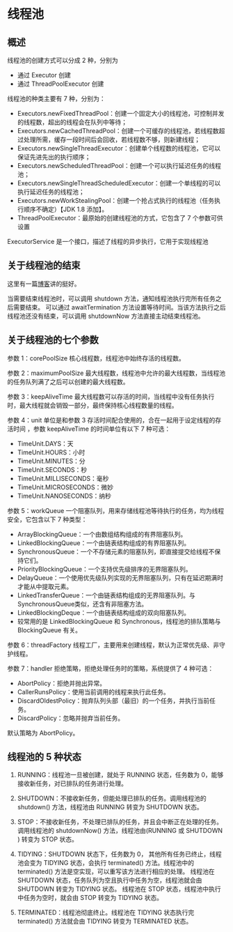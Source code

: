 # 线程池

## 概述

线程池的创建方式可以分成 2 种，分别为
- 通过 Executor 创建
- 通过 ThreadPoolExecutor 创建

线程池的种类主要有 7 种，分别为：
- Executors.newFixedThreadPool：创建一个固定大小的线程池，可控制并发的线程数，超出的线程会在队列中等待；
- Executors.newCachedThreadPool：创建一个可缓存的线程池，若线程数超过处理所需，缓存一段时间后会回收，若线程数不够，则新建线程；
- Executors.newSingleThreadExecutor：创建单个线程数的线程池，它可以保证先进先出的执行顺序；
- Executors.newScheduledThreadPool：创建一个可以执行延迟任务的线程池；
- Executors.newSingleThreadScheduledExecutor：创建一个单线程的可以执行延迟任务的线程池；
- Executors.newWorkStealingPool：创建一个抢占式执行的线程池（任务执行顺序不确定）【JDK 1.8 添加】。
- ThreadPoolExecutor：最原始的创建线程池的方式，它包含了 7 个参数可供设置

ExecutorService 是一个接口，描述了线程的异步执行，它用于实现线程池

## 关于线程池的结束

这里有一篇[博客](https://blog.csdn.net/alinshen/article/details/78090043)讲的挺好。

当需要结束线程池时，可以调用 shutdown 方法，通知线程池执行完所有任务之后需要结束。
可以通过 awaitTermination 方法设置等待时间。当该方法执行之后线程池还没有结束，可以调用 shutdownNow 方法直接主动结束线程池。

## 关于线程池的七个参数

参数 1：corePoolSize
核心线程数，线程池中始终存活的线程数。

参数 2：maximumPoolSize
最大线程数，线程池中允许的最大线程数，当线程池的任务队列满了之后可以创建的最大线程数。

参数 3：keepAliveTime
最大线程数可以存活的时间，当线程中没有任务执行时，最大线程就会销毁一部分，最终保持核心线程数量的线程。

参数 4：unit
单位是和参数 3 存活时间配合使用的，合在一起用于设定线程的存活时间 ，参数 keepAliveTime 的时间单位有以下 7 种可选：

- TimeUnit.DAYS：天
- TimeUnit.HOURS：小时
- TimeUnit.MINUTES：分
- TimeUnit.SECONDS：秒
- TimeUnit.MILLISECONDS：毫秒
- TimeUnit.MICROSECONDS：微妙
- TimeUnit.NANOSECONDS：纳秒

参数 5：workQueue
一个阻塞队列，用来存储线程池等待执行的任务，均为线程安全，它包含以下 7 种类型：

- ArrayBlockingQueue：一个由数组结构组成的有界阻塞队列。
- LinkedBlockingQueue：一个由链表结构组成的有界阻塞队列。
- SynchronousQueue：一个不存储元素的阻塞队列，即直接提交给线程不保持它们。
- PriorityBlockingQueue：一个支持优先级排序的无界阻塞队列。
- DelayQueue：一个使用优先级队列实现的无界阻塞队列，只有在延迟期满时才能从中提取元素。
- LinkedTransferQueue：一个由链表结构组成的无界阻塞队列。与SynchronousQueue类似，还含有非阻塞方法。
- LinkedBlockingDeque：一个由链表结构组成的双向阻塞队列。
- 较常用的是 LinkedBlockingQueue 和 Synchronous，线程池的排队策略与 BlockingQueue 有关。

参数 6：threadFactory
线程工厂，主要用来创建线程，默认为正常优先级、非守护线程。

参数 7：handler
拒绝策略，拒绝处理任务时的策略，系统提供了 4 种可选：

- AbortPolicy：拒绝并抛出异常。
- CallerRunsPolicy：使用当前调用的线程来执行此任务。
- DiscardOldestPolicy：抛弃队列头部（最旧）的一个任务，并执行当前任务。
- DiscardPolicy：忽略并抛弃当前任务。

默认策略为 AbortPolicy。

## 线程池的 5 种状态

1. RUNNING：线程池一旦被创建，就处于 RUNNING 状态，任务数为 0，能够接收新任务，对已排队的任务进行处理。

2. SHUTDOWN：不接收新任务，但能处理已排队的任务。调用线程池的 shutdown() 方法，线程池由 RUNNING 转变为 SHUTDOWN 状态。

3. STOP：不接收新任务，不处理已排队的任务，并且会中断正在处理的任务。调用线程池的 shutdownNow() 方法，线程池由(RUNNING 或 SHUTDOWN ) 转变为 STOP 状态。

4. TIDYING：SHUTDOWN 状态下，任务数为 0， 其他所有任务已终止，线程池会变为 TIDYING 状态，会执行 terminated() 方法。线程池中的 terminated() 方法是空实现，可以重写该方法进行相应的处理。
线程池在 SHUTDOWN 状态，任务队列为空且执行中任务为空，线程池就会由 SHUTDOWN 转变为 TIDYING 状态。
线程池在 STOP 状态，线程池中执行中任务为空时，就会由 STOP 转变为 TIDYING 状态。

5. TERMINATED：线程池彻底终止。线程池在 TIDYING 状态执行完 terminated() 方法就会由 TIDYING 转变为 TERMINATED 状态。